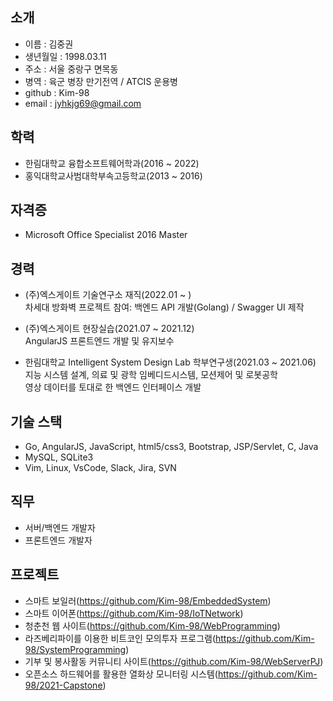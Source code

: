
## 소개
* 이름 : 김중권
* 생년월일 : 1998.03.11
* 주소 : 서울 중랑구 면목동
* 병역 : 육군 병장 만기전역 / ATCIS 운용병
* github : Kim-98
* email : jyhkjg69@gmail.com

## 학력
* 한림대학교 융합소프트웨어학과(2016 ~ 2022)
* 홍익대학교사범대학부속고등학교(2013 ~ 2016)

## 자격증
* Microsoft Office Specialist 2016 Master

## 경력
   
* (주)엑스게이트 기술연구소 재직(2022.01 ~ )   
차세대 방화벽 프로젝트 참여: 백엔드 API 개발(Golang) / Swagger UI 제작   
   
* (주)엑스게이트 현장실습(2021.07 ~ 2021.12)   
AngularJS 프론트엔드 개발 및 유지보수   

* 한림대학교 Intelligent System Design Lab 학부연구생(2021.03 ~ 2021.06)   
지능 시스템 설계, 의료 및 광학 임베디드시스템, 모션제어 및 로봇공학   
영상 데이터를 토대로 한 백엔드 인터페이스 개발   

## 기술 스택
* Go, AngularJS, JavaScript, html5/css3, Bootstrap, JSP/Servlet, C, Java
* MySQL, SQLite3
* Vim, Linux, VsCode, Slack, Jira, SVN

## 직무
* 서버/백엔드 개발자
* 프론트엔드 개발자

## 프로젝트
* 스마트 보일러(https://github.com/Kim-98/EmbeddedSystem)
* 스마트 이어폰(https://github.com/Kim-98/IoTNetwork)
* 청춘천 웹 사이트(https://github.com/Kim-98/WebProgramming)
* 라즈베리파이를 이용한 비트코인 모의투자 프로그램(https://github.com/Kim-98/SystemProgramming)
* 기부 및 봉사활동 커뮤니티 사이트(https://github.com/Kim-98/WebServerPJ)
* 오픈소스 하드웨어를 활용한 열화상 모니터링 시스템(https://github.com/Kim-98/2021-Capstone)
